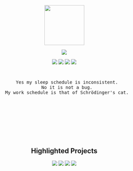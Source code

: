 <p align="center">
  <img src="https://github.com/irtsa-dev/PyZeroWidth/assets/139963912/1379add2-9353-40c5-8bd1-16653ebc62fb" height="125">
</p>
<p align="center">
  <img src="https://github-readme-stats.vercel.app/api?username=irtsa-dev&show_icons=true&theme=transparent&text_color=ffffff&title_color=ffffff&icon_color=ffffff&cache_seconds=14400">
</p>
<p align="center">
  <a href="https://irtsa.dev/"><img src="https://img.shields.io/badge/Website-gray?style=for-the-badge&logo=webtrees&logoColor=black"></a>
  <a href="https://x.com/IrtsaDev"><img src="https://img.shields.io/badge/X-black?style=for-the-badge&logo=x&logoColor=white"></a>
  <a href="https://discord.com/users/809599842681749525"><img src="https://img.shields.io/badge/Discord-7289DA?style=for-the-badge&logo=discord&logoColor=white"></a>
  <a href="mailto:irtsa.development@gmail.com"><img src="https://img.shields.io/badge/Gmail-D14836?style=for-the-badge&logo=gmail&logoColor=white"></a>
</p>
<br />
  
<pre align="center">
  Yes my sleep schedule is inconsistent.
  No it is not a bug.
  My work schedule is that of Schrödinger's cat.
</pre>
<br />
<br />
<br />
<br />
<br />
<br />
<br />

  
<h2 align="center">Highlighted Projects</h2>
<p align="center">
  <a href="https://github.com/irtsa-dev/conarn"><img src="https://github-readme-stats.vercel.app/api/pin/?username=irtsa-dev&repo=conarn&theme=transparent&text_color=ffffff&title_color=ffffff&icon_color=ffffff&hide_border=true"></a>
  <a href="https://github.com/irtsa-dev/builtin-greyscript"><img src="https://github-readme-stats.vercel.app/api/pin/?username=irtsa-dev&repo=builtin-greyscript&theme=transparent&text_color=ffffff&title_color=ffffff&icon_color=ffffff&hide_border=true"></a>
  <a href="https://github.com/irtsa-dev/eggcrafts"><img src="https://github-readme-stats.vercel.app/api/pin/?username=irtsa-dev&repo=eggcrafts&theme=transparent&text_color=ffffff&title_color=ffffff&icon_color=ffffff&hide_border=true"></a>
  <a href="https://github.com/irtsa-dev/termicol"><img src="https://github-readme-stats.vercel.app/api/pin/?username=irtsa-dev&repo=termicol&theme=transparent&text_color=ffffff&title_color=ffffff&icon_color=ffffff&hide_border=true"></a>
</p>
